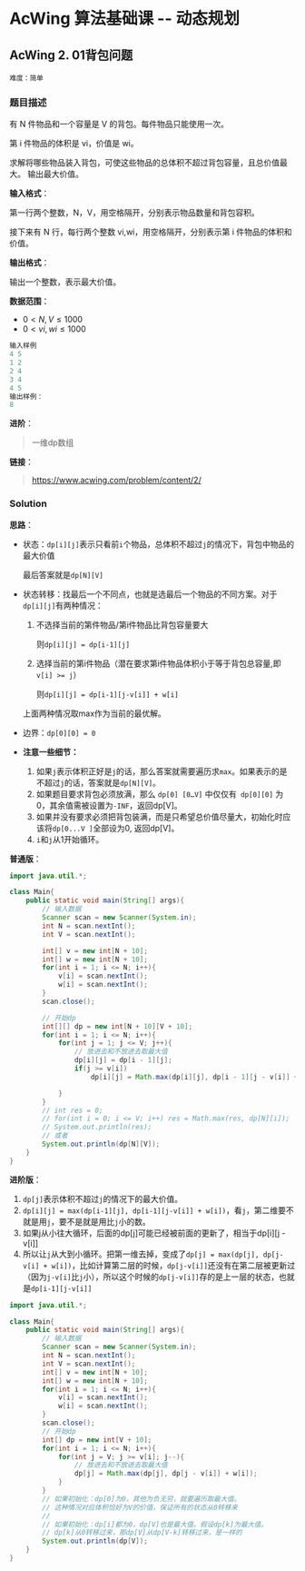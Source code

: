 # AcWing 算法基础课 -- 动态规划

## AcWing 2. 01背包问题 

`难度：简单`

### 题目描述

有 N 件物品和一个容量是 V 的背包。每件物品只能使用一次。

第 i 件物品的体积是 vi，价值是 wi。

求解将哪些物品装入背包，可使这些物品的总体积不超过背包容量，且总价值最大。
输出最大价值。

**输入格式**：

第一行两个整数，N，V，用空格隔开，分别表示物品数量和背包容积。

接下来有 N 行，每行两个整数 vi,wi，用空格隔开，分别表示第 i 件物品的体积和价值。

**输出格式**：

输出一个整数，表示最大价值。

**数据范围**：

- $0 < N,V ≤ 1000$
- $0<vi,wi≤1000$

```matlab
输入样例
4 5
1 2
2 4
3 4
4 5
输出样例：
8
```

**进阶**：

> 一维dp数组

**链接**：
> <https://www.acwing.com/problem/content/2/>

### Solution


**思路**：

- 状态：`dp[i][j]`表示只看前`i`个物品，总体积不超过`j`的情况下，背包中物品的最大价值

    最后答案就是`dp[N][V]`

- 状态转移：找最后一个不同点，也就是选最后一个物品的不同方案。对于`dp[i][j]`有两种情况：

  1. 不选择当前的第件物品/第i件物品比背包容量要大

     则`dp[i][j] = dp[i-1][j]`

  2. 选择当前的第i件物品（潜在要求第i件物品体积小于等于背包总容量,即`v[i] >= j`）

     则`dp[i][j] = dp[i-1][j-v[i]] + w[i]`

    上面两种情况取max作为当前的最优解。

- 边界：`dp[0][0] = 0`

- **注意一些细节：**

  1. 如果` j `表示体积正好是` j `的话，那么答案就需要遍历求`max`。如果表示的是 不超过` j `的话，答案就是` dp[N][V] `。
  2. 如果题目要求背包必须放满，那么 `dp[0] [0…V]` 中仅仅有` dp[0][0]` 为0，其余值需被设置为`-INF`，返回dp[V]。
  3. 如果并没有要求必须把背包装满，而是只希望总价值尽量大，初始化时应该将`dp[0...V ]`全部设为0, 返回dp[V]。
  4. `i`和`j`从1开始循环。

**普通版**：

```java
import java.util.*;

class Main{
    public static void main(String[] args){
        // 输入数据
        Scanner scan = new Scanner(System.in);
        int N = scan.nextInt();
        int V = scan.nextInt();

        int[] v = new int[N + 10];
        int[] w = new int[N + 10];
        for(int i = 1; i <= N; i++){
            v[i] = scan.nextInt();
            w[i] = scan.nextInt();
        }
        scan.close();

        // 开始dp
        int[][] dp = new int[N + 10][V + 10];
        for(int i = 1; i <= N; i++){
            for(int j = 1; j <= V; j++){
                // 放进去和不放进去取最大值
                dp[i][j] = dp[i - 1][j];
                if(j >= v[i])
                    dp[i][j] = Math.max(dp[i][j], dp[i - 1][j - v[i]] + w[i]);

            }
        }
        // int res = 0;
        // for(int i = 0; i <= V; i++) res = Math.max(res, dp[N][i]);
        // System.out.println(res);
        // 或者
        System.out.println(dp[N][V]);
    }
}
```

**进阶版**：

1. `dp[j]`表示体积不超过`j`的情况下的最大价值。
2. `dp[i][j] = max(dp[i-1][j], dp[i-1][j-v[i]] + w[i])`，看`j`，第二维要不就是用`j`，要不是就是用比`j`小的数。
3. 如果j从小往大循环，后面的dp[j]可能已经被前面的更新了，相当于dp[i][j - v[i]]
4. 所以让`j`从大到小循环。把第一维去掉，变成了`dp[j] = max(dp[j], dp[j-v[i] + w[i])`，比如计算第二层的时候，`dp[j-v[i]]`还没有在第二层被更新过（因为`j-v[i]`比`j`小），所以这个时候的`dp[j-v[i]]`存的是上一层的状态，也就是`dp[i-1][j-v[i]]`

```java
import java.util.*;

class Main{
    public static void main(String[] args){
        // 输入数据
        Scanner scan = new Scanner(System.in);
        int N = scan.nextInt();
        int V = scan.nextInt();
        int[] v = new int[N + 10];
        int[] w = new int[N + 10];
        for(int i = 1; i <= N; i++){
            v[i] = scan.nextInt();
            w[i] = scan.nextInt();
        }
        scan.close();
        // 开始dp
        int[] dp = new int[V + 10];
        for(int i = 1; i <= N; i++){
            for(int j = V; j >= v[i]; j--){
                // 放进去和不放进去取最大值
                dp[j] = Math.max(dp[j], dp[j - v[i]] + w[i]);
            }
        }
        // 如果初始化：dp[0]为0，其他为负无穷，就要遍历取最大值。
        // 这种情况对应体积恰好为V的价值，保证所有的状态从0转移来
        //
        // 如果初始化：dp[i]都为0，dp[V]也是最大值。假设dp[k]为最大值。
        // dp[k]从0转移过来，那dp[V]从dp[V-k]转移过来，是一样的
        System.out.println(dp[V]);
    }
}
```

